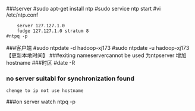 ###server
	#sudo apt-get install ntp
	#sudo service ntp start
	#vi /etc/ntp.conf
		
		server 127.127.1.0
		fudge 127.127.1.0 stratum 8	
	#ntpq -p
###客户端
	#sudo ntpdate -d hadoop-xj173
	#sudo ntpdate -u hadoop-xj173【更新本地时间】
###exiting nameservercannot be used
	为ntpserver 增加hostname
###时区
	#date -R
### no server suitabl for synchronization found
	chenge to ip not use hostname
###on server 
	watch ntpq -p
